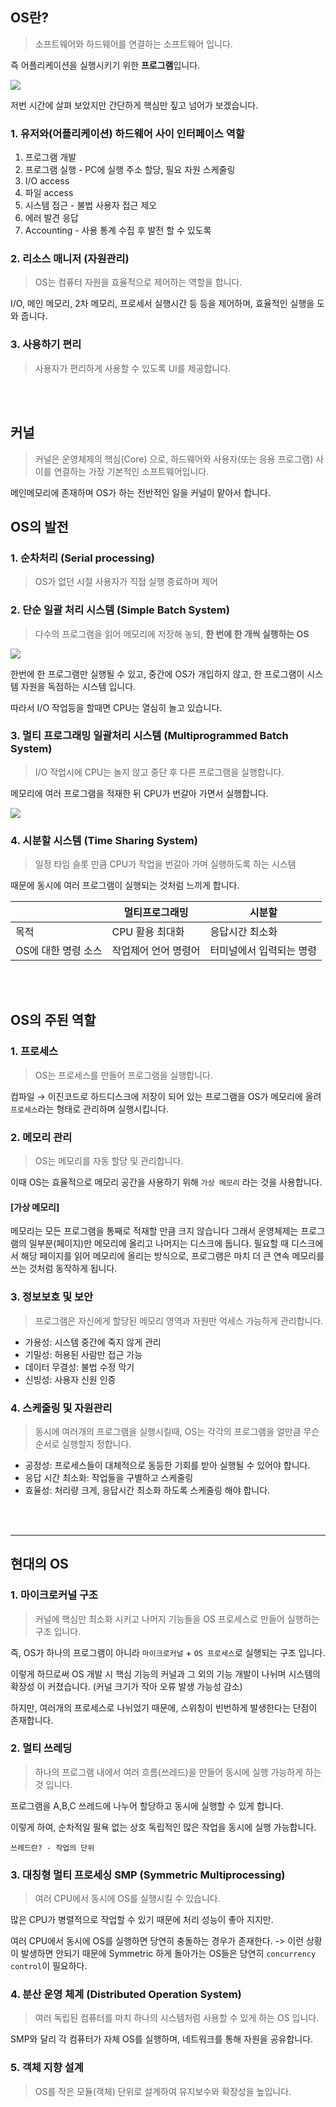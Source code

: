 ## OS란?
> 소프트웨어와 하드웨어를 연결하는 소프트웨어 입니다.

즉 어플리케이션을 실행시키기 위한 **프로그램**입니다.

![](https://velog.velcdn.com/images/chxghee/post/c666cc43-dccc-426e-b6cf-687100db0978/image.png)


저번 시간에 살펴 보았지만 간단하게 핵심만 짚고 넘어가 보겠습니다.

### 1. 유저와(어플리케이션) 하드웨어 사이 인터페이스 역할
1. 프로그램 개발 
2. 프로그램 실행 - PC에 실행 주소 할당, 필요 자원 스케줄링
3. I/O access
4. 파일 access
5. 시스템 접근 - 불법 사용자 접근 제오
6. 에러 발견 응답
7. Accounting - 사용 통계 수집 후 발전 할 수 있도록


### 2. 리소스 매니저 (자원관리)
> OS는 컴퓨터 자원을 효율적으로 제어하는 역할을 합니다.

I/O, 메인 메모리, 2차 메모리, 프로세서 실행시간 등 등을 제어하며, 효율적인 실행을 도와 줍니다.

### 3. 사용하기 편리 
> 사용자가 편리하게 사용할 수 있도록 UI를 제공합니다.


<br>
<br>




## 커널 
> 커널은 운영체제의 핵심(Core) 으로, 하드웨어와 사용자(또는 응용 프로그램) 사이를 연결하는 가장 기본적인 소프트웨어입니다.

메인메모리에 존재하며 OS가 하는 전반적인 일을 커널이 맡아서 합니다.



## OS의 발전

### 1.  순차처리 (Serial processing)
> OS가 없던 시절 사용자가 직접 실행 종료하며 제어

### 2. 단순 일괄 처리 시스템 (Simple Batch System)
> 다수의 프로그램을 읽어 메모리에 저장해 놓되, **한 번에 한 개씩 실행하는 OS**


![](https://velog.velcdn.com/images/chxghee/post/0bfd3e6b-a907-4f21-802e-e3cd0cf1a65f/image.png)


한번에 한 프로그램만 실행될 수 있고, 중간에 OS가 개입하지 않고, 한 프로그램이 시스템 자원을 독점하는 시스템 입니다.

따라서 I/O 작업등을 할때면 CPU는 열심히 놀고 있습니다.


### 3. 멀티 프로그래밍 일괄처리 시스템 (Multiprogrammed Batch System)
> I/O 작업시에 CPU는 놀지 않고 중단 후 다른 프로그램을 실행합니다.

메모리에 여러 프로그램을 적재한 뒤 CPU가 번갈아 가면서 실행합니다.

![](https://velog.velcdn.com/images/chxghee/post/af7dd6a8-d61e-4c1c-ba15-89e62949ab00/image.png)


### 4. 시분할 시스템 (Time Sharing System)
> 일정 타임 슬롯 만큼 CPU가 작업을 번갈아 가며 실행하도록 하는 시스템


때문에 동시에 여러 프로그램이 실행되는 것처럼 느끼게 합니다.


||멀티프로그래밍 | 시분할 |
|---- |---- | ----|
|목적|CPU 활용 최대화 | 응답시간 최소화
|OS에 대한 명령 소스 | 작업제어 언어 명령어 | 터미널에서 입력되는 명령|


<br>
<br>

## OS의 주된 역할

### 1. 프로세스
> OS는 프로세스를 만들어 프로그램을 실행합니다.

컴파일 → 이진코드로 하드디스크에 저장이 되어 있는 프로그램을 
OS가 메모리에 올려 `프로세스`라는 형태로 관리하며 실행시킵니다.


### 2. 메모리 관리
> OS는 메모리를 자동 할당 및 관리합니다.

이때 OS는 효율적으로 메모리 공간을 사용하기 위해 `가상 메모리` 라는 것을 사용합니다.

#### [가상 메모리]
메모리는 모든 프로그램을 통째로 적재할 만큼 크지 않습니다
그래서 운영체제는 프로그램의 일부분(페이지)만 메모리에 올리고 나머지는 디스크에 둡니다. 필요할 때 디스크에서 해당 페이지를 읽어 메모리에 올리는 방식으로, 프로그램은 마치 더 큰 연속 메모리를 쓰는 것처럼 동작하게 됩니다.



### 3. 정보보호 및 보안
> 프로그램은 자신에게 할당된 메모리 영역과 자원만 억세스 가능하게 관리합니다.

- 가용성: 시스템 중간에 죽지 않게 관리
- 기밀성: 허용된 사람만 접근 가능
- 데이터 무결성: 불법 수정 막기
- 신빙성: 사용자 신원 인증


### 4. 스케줄링 및 자원관리
> 동시에 여러개의 프로그램을 실행시킬때, OS는 각각의 프로그램을 얼만큼 무슨 순서로  실행할지 정합니다.

- 공정성: 프로세스들이 대체적으로 동등한 기회를 받아 실행될 수 있어야 합니다.
- 응답 시간 최소화: 작업들을 구별하고 스케줄링
- 효율성: 처리량 크게, 응답시간 최소화 하도록 스케줄링 해야 합니다.


<br>
<br>

---

## 현대의 OS


### 1. 마이크로커널 구조
> 커널에 핵심만 최소화 시키고 나머지 기능들을 OS 프로세스로 만들어 실행하는 구조 입니다.

즉, OS가 하나의 프로그램이 아니라 `마이크로커널` + `OS 프로세스`로 실행되는 구조 입니다.

이렇게 하므로써 OS 개발 시 핵심 기능의 커널과 그 외의 기능 개발이 나뉘며 시스템의 확장성 이 커졌습니다.
(커널 크기가 작아 오류 발생 가능성 감소)

하지만, 여러개의 프로세스로 나뉘었기 때문에, 스위칭이 빈번하게 발생한다는 단점이 존재합니다.

### 2.  멀티 쓰레딩
> 하나의 프로그램 내에서 여러 흐름(쓰레드)을 만들어 동시에 실행 가능하게 하는 것 입니다.

프로그램을 A,B,C 쓰레드에 나누어 할당하고 동시에 실행할 수 있게 합니다.

이렇게 하여, 순차적일 필욕 없는 상호 독립적인 많은 작업을 동시에 실행 가능합니다.
```
쓰레드란? - 작업의 단위
```
### 3. 대칭형 멀티 프로세싱 SMP (Symmetric Multiprocessing)

> 여러 CPU에서 동시에 OS를 실행시킬 수 있습니다.

많은 CPU가 병렬적으로 작업할 수 있기 때문에 처리 성능이 좋아 지지만.

여러 CPU에서 동시에 OS를 실행하면 당연히 충돌하는 경우가 존재한다.
-> 이런 상황이 발생하면 안되기 때문에 Symmetric 하게 돌아가는 OS들은 당연히 `concurrency control`이 필요하다.


### 4. 분산 운영 체계 (Distributed Operation System)

> 여러 독립된 컴퓨터를 마치 하나의 시스템처럼 사용할 수 있게 하는 OS 입니다.

SMP와 달리 각 컴퓨터가 자체 OS를 실행하며, 네트워크를 통해 자원을 공유합니다.


### 5. 객체 지향 설계
> OS를 작은 모듈(객체) 단위로 설계하여 유지보수와 확장성을 높입니다.


